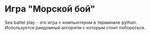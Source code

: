 # Игра "Морской бой"
Sea battel play - это игра с компьютером в терминале python. Используется рандомный алгоритм с которым стоит побороться. 
